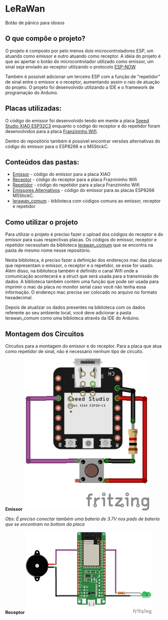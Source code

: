 # LeRaWan
Botão de pânico para idosos 

## O que compõe o projeto?
O projeto é composto por pelo menos dois microcontroladores ESP, um atuando como emissor e outro atuando como receptor. A ideia do projeto é que ao apertar o botão do microcontrolador utilizado como emissor, um sinal seja enviado ao receptor utilizando o protocolo [ESP-NOW](https://www.espressif.com/en/solutions/low-power-solutions/esp-now).

Também é possível adicionar um terceiro ESP com a função de "repetidor" de sinal entre o emissor e o receptor, aumentando assim o raio de atuação do projeto. O projeto foi desenvolvido utilizando a IDE e o framework de programação do Arduino.

## Placas utilizadas:
O código do emissor foi desenvolvido tendo em mente a placa [Seeed Studio XIAO ESP32C3](https://wiki.seeedstudio.com/XIAO_ESP32C3_Getting_Started/) enquanto o código do receptor e do repetidor foram desenvolvidos para a placa [Franzininho Wifi](https://docs.franzininho.com.br/docs/franzininho-wifi/franzininho-wifi/).

Dentro do repositório também é possível encontrar versões alternativas do código do emissor para o ESP8266 e o M5StickC.

## Conteúdos das pastas:
 - [Emissor](./Emissor/) - código do emissor para a placa XIAO
 - [Receptor](./Receptor/) - código do receptor para a placa Fraznininho Wifi
 - [Repetidor](./Repetidor/) - código do repetidor para a placa Franzininho Wifi
 - [Emissores Alternativos](./EmissoresAlternativos/) - código do emissor para as placas ESP8266 M5StickC.
 - [lerawan_comum](./lerawan_comum/) - biblioteca com códigos comuns ao emissor, receptor e repetidor

## Como utilizar o projeto
Para utilizar o projeto é preciso fazer o upload dos códigos do receptor e do emissor para suas respectivas placas. Os códigos do emissor, receptor e repetidor necessitam da biblioteca [lerawan_comum](./lerawan_comum/) que se encontra na pasta de mesmo nome nesse repositório. 

Nesta biblioteca, é preciso fazer a definição dos endereços mac das placas que representam o emissor, o receptor e o repetidor, se esse for usado. Além disso, na biblioteca também é definido o canal Wifi onde a comunicação acontecerá e a struct que será usada para a transmissão de dados. A biblioteca também contém uma função que pode ser usada para imprimir o mac da placa no monitor serial caso você não tenha essa informação. O endereço mac precisa ser colocado no arquivo no formato hexadecimal.

Depois de atualizar os dados presentes na biblioteca com os dados referente ao seu ambiente local, você deve adicionar a pasta lerawan_comum como uma biblioteca através da IDE do Arduino. 


## Montagem dos Circuitos
Circuitos para a montagem do emissor e do receptor. Para a placa que atua como repetidor de sinal, não é necessário nenhum tipo de circuito.

**Emissor**
<img src="./imagens/emissor.jpg" width="400px"/>

*Obs: É preciso conectar também uma bateria de 3.7V nos pads de bateria que se encontram no bottom da placa*

**Receptor**
<img src="./imagens/receptor.jpg" width="400px"/>

